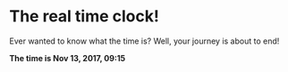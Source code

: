 # The real time clock!

Ever wanted to know what the time is? Well, your journey is about to end!

**The time is Nov 13, 2017, 09:15**
